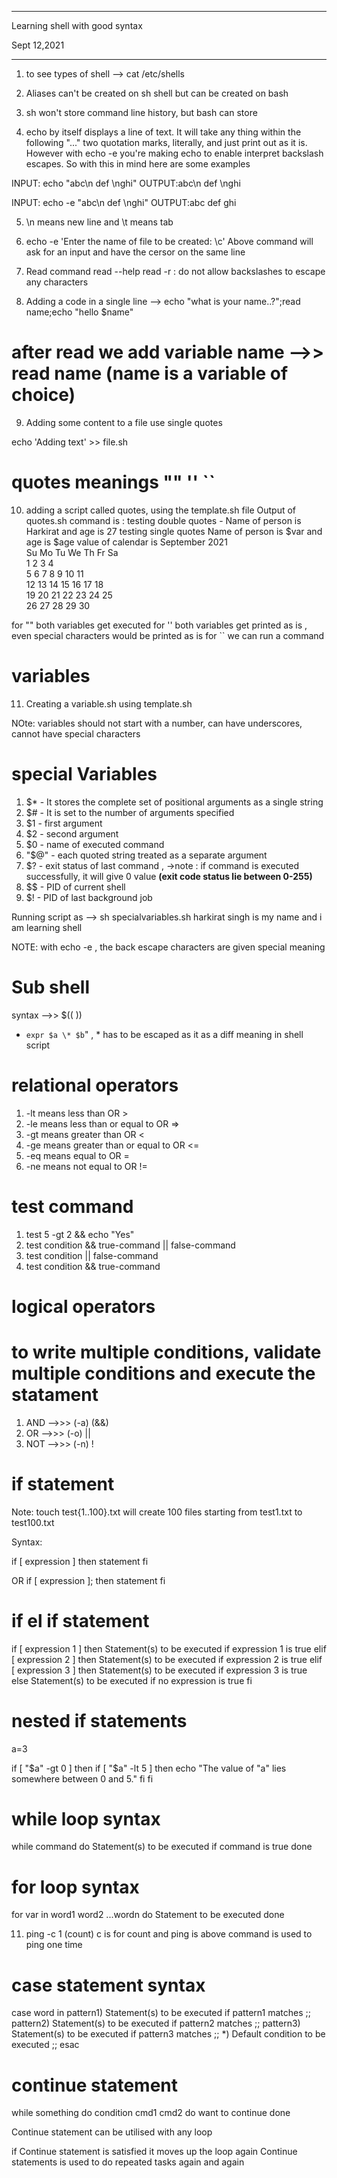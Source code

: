 ******************************************************
Learning shell with good syntax

Sept 12,2021

*********************************************************

1) to see types of shell --> cat /etc/shells
2) Aliases can't be created on sh shell but can be created on bash
3) sh won't store command line history, but bash can store

4) echo by itself displays a line of text. It will take any thing within the following "..." two quotation marks, literally, and just print out as it is. However with echo -e you're making echo to enable interpret backslash escapes. So with this in mind here are some examples

INPUT: echo "abc\n def \nghi" 
OUTPUT:abc\n def \nghi

INPUT: echo -e "abc\n def \nghi"
OUTPUT:abc
 def 
ghi

5) \n means new line and \t means tab
6) echo -e 'Enter the name of file to be created: \c'
Above command will ask for an input and have the cersor on the same line

7) Read command
read --help
read -r : do not allow backslashes to escape any characters

8) Adding a code in a single line -->
   echo "what is your name..?";read name;echo "hello $name"

# after read we add variable name -->> read name (name is a variable of choice)

9) Adding some content to a file use single quotes

echo 'Adding text' >> file.sh

# quotes meanings "" '' ``

10) adding a script called quotes, using the template.sh file
Output of quotes.sh command is :
testing double quotes - Name of person is Harkirat and age is 27
testing single quotes Name of person is $var and age is $age
value of calendar is    September 2021     
Su Mo Tu We Th Fr Sa  
          1  2  3  4  
 5  6  7  8  9 10 11  
12 13 14 15 16 17 18  
19 20 21 22 23 24 25  
26 27 28 29 30

for "" both variables get executed
for '' both variables get printed as is , even special characters would be printed as is
for `` we can run a command

# variables
11) Creating a variable.sh using template.sh

NOte: variables should not start with a number, can have underscores, cannot have special characters

# special Variables 

1) $* - It stores the complete set of positional arguments as a single string
2) $# - It is set to the number of arguments specified
3) $1 - first argument
4) $2 - second argument
5) $0 - name of executed command  
6) "$@" - each quoted string treated as a separate argument
7) $? - exit status of last command  , ->note : if command is executed successfully, it will give 0 value  **(exit code status lie between 0-255)**
8) $$ - PID of current shell
9) $! - PID of last background job

Running script as --> sh specialvariables.sh harkirat singh is my name and i am learning shell

NOTE: with echo -e , the back escape characters are given special meaning 

# Sub shell 

syntax -->>  $(( ))

- `expr $a \* $b`" , * has to be escaped as it as a diff meaning in shell script 

# relational operators 

1) -lt means less than       OR     >
2) -le means less than or equal to    OR =>
3) -gt means greater than       OR   <
4) -ge means greater than or equal to  OR <=
5) -eq means equal to         OR   =
6) -ne means not equal to     OR !=

# test command
1) test 5 -gt 2 && echo "Yes"
2) test condition && true-command || false-command
3) test condition || false-command
4) test condition && true-command

# logical operators
# to write multiple conditions, validate multiple conditions and execute the statament 

1) AND   -->>> (-a) (&&)
2) OR    -->>> (-o) ||
3) NOT   -->>> (-n) !

# if statement 

Note: touch test{1..100}.txt will create 100 files 
starting from test1.txt to test100.txt

Syntax:

if [ expression ]
then
   statement
fi

OR 
if [ expression ]; then
   statement
fi

# if el if statement 
if [ expression 1 ]
then
   Statement(s) to be executed if expression 1 is true
elif [ expression 2 ]
then
   Statement(s) to be executed if expression 2 is true
elif [ expression 3 ]
then
   Statement(s) to be executed if expression 3 is true
else
   Statement(s) to be executed if no expression is true
fi

# nested if statements
a=3

if [ "$a" -gt 0 ]
then
  if [ "$a" -lt 5 ]
  then
    echo "The value of \"a\" lies somewhere between 0 and 5."
  fi
fi

# while loop syntax
while command
do
   Statement(s) to be executed if command is true
done

# for loop syntax

for var in word1 word2 ...wordn
do
   Statement to be executed
done

11) ping -c 1 (count)
    c is for count and ping is above command is used to ping one time

# case statement syntax
case word in
   pattern1)
      Statement(s) to be executed if pattern1 matches
      ;;
   pattern2)
      Statement(s) to be executed if pattern2 matches
      ;;
   pattern3)
      Statement(s) to be executed if pattern3 matches
      ;;
   *)
     Default condition to be executed
     ;;
esac

# continue statement 

while something
do 
   condition
         cmd1
         cmd2
do want to continue
done


Continue statement can be utilised with any loop

if Continue statement is satisfied it moves up the loop again
Continue statements is used to do repeated tasks again and again
